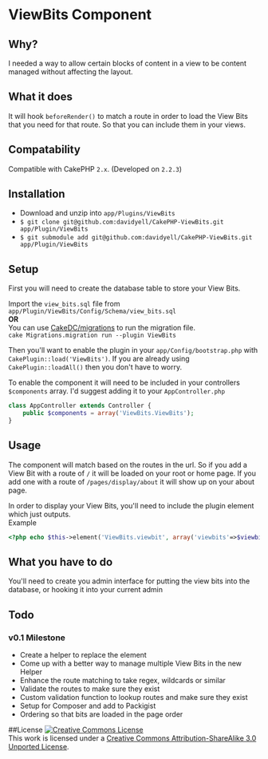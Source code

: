 # ViewBits Component

## Why?
I needed a way to allow certain blocks of content in a view to be content managed without affecting the layout.  

## What it does
It will hook `beforeRender()` to match a route in order to load the View Bits that you need for that route. So that you can include them in your views.

## Compatability
Compatible with CakePHP `2.x`. (Developed on `2.2.3`)  

## Installation
* Download and unzip into `app/Plugins/ViewBits`
* ````$ git clone git@github.com:davidyell/CakePHP-ViewBits.git app/Plugin/ViewBits````
* ````$ git submodule add git@github.com:davidyell/CakePHP-ViewBits.git app/Plugin/ViewBits````

## Setup
First you will need to create the database table to store your View Bits.  

Import the `view_bits.sql` file from `app/Plugin/ViewBits/Config/Schema/view_bits.sql`  
**OR**  
You can use [CakeDC/migrations](https://github.com/cakedc/migrations) to run the migration file.  
````cake Migrations.migration run --plugin ViewBits````  

Then you'll want to enable the plugin in your `app/Config/bootstrap.php` with `CakePlugin::load('ViewBits')`. If you are already using `CakePlugin::loadAll()` then you don't have to worry.  

To enable the component it will need to be included in your controllers `$components` array. I'd suggest adding it to your `AppController.php`  
````php
class AppController extends Controller {
    public $components = array('ViewBits.ViewBits');
}
````  

## Usage
The component will match based on the routes in the url. So if you add a View Bit with a route of `/` it will be loaded on your root or home page. If you add one with a route of `/pages/display/about` it will show up on your about page.  

In order to display your View Bits, you'll need to include the plugin element which just outputs.  
Example  
````php
<?php echo $this->element('ViewBits.viewbit', array('viewbits'=>$viewbits));?>
````

## What you have to do
You'll need to create you admin interface for putting the view bits into the database, or hooking it into your current admin

## Todo
### v0.1 Milestone
* Create a helper to replace the element
* Come up with a better way to manage multiple View Bits in the new Helper
* Enhance the route matching to take regex, wildcards or similar
* Validate the routes to make sure they exist
* Custom validation function to lookup routes and make sure they exist
* Setup for Composer and add to Packigist
* Ordering so that bits are loaded in the page order

##License
<a rel="license" href="http://creativecommons.org/licenses/by-sa/3.0/deed.en_US"><img alt="Creative Commons License" style="border-width:0" src="http://i.creativecommons.org/l/by-sa/3.0/88x31.png" /></a><br />This work is licensed under a <a rel="license" href="http://creativecommons.org/licenses/by-sa/3.0/deed.en_US">Creative Commons Attribution-ShareAlike 3.0 Unported License</a>.